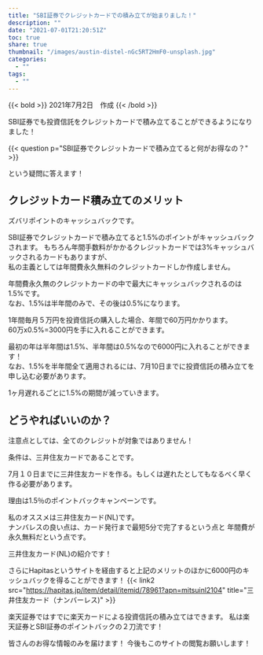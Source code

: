 ```yaml
---
title: "SBI証券でクレジットカードでの積み立てが始まりました！"
description: ""
date: "2021-07-01T21:20:51Z"
toc: true
share: true
thumbnail: "/images/austin-distel-nGc5RT2HmF0-unsplash.jpg"
categories:
  - ""
tags:
  - ""
---
```


{{< bold >}}
2021年7月2日　作成
{{< /bold >}}

SBI証券でも投資信託をクレジットカードで積み立てることができるようになりました！  

<!--more-->

{{< question p="SBI証券でクレジットカードで積み立てると何がお得なの？" >}}

という疑問に答えます！

## クレジットカード積み立てのメリット

ズバリポイントのキャッシュバックです。  

SBI証券でクレジットカードで積み立てると1.5%のポイントがキャッシュバックされます。
もちろん年間手数料がかかるクレジットカードでは3%キャッシュバックされるカードもありますが、  
私の主義としては年間費永久無料のクレジットカードしか作成しません。  

年間費永久無のクレジットカードの中で最大にキャッシュバックされるのは1.5%です。  
なお、1.5%は半年間のみで、その後は0.5%になります。  

1年間毎月５万円を投資信託の購入した場合、年間で60万円かかります。  
60万x0.5%=3000円を手に入れることができます。  

最初の年は半年間は1.5%、半年間は0.5%なので6000円に入れることができます！  
なお、1.5%を半年間全て適用されるには、7月10日までに投資信託の積み立てを申し込む必要があります。

1ヶ月遅れるごとに1.5%の期間が減っていきます。  

## どうやればいいのか？

注意点としては、全てのクレジットが対象ではありません！  

条件は、三井住友カードであることです。  

7月１０日までに三井住友カードを作る。もしくは遅れたとしてもなるべく早く作る必要があります。  

理由は1.5％のポイントバックキャンペーンです。  

私のオススメは三井住友カード(NL)です。  
ナンバレスの良い点は、カード発行まで最短5分で完了するという点と
年間費が永久無料だという点です。  

三井住友カード(NL)の紹介です！

さらにHapitasというサイトを経由すると上記のメリットのほかに6000円のキッシュバックを得ることができます！
{{< link2 src="https://hapitas.jp/item/detail/itemid/78961?apn=mitsuinl2104" title="三井住友カード（ナンバーレス)" >}}

楽天証券ではすでに楽天カードによる投資信託の積み立てはできます。
私は楽天証券とSBI証券のポイントバックの２刀流です！

皆さんのお得な情報のみを届けます！
今後もこのサイトの閲覧お願いします！











